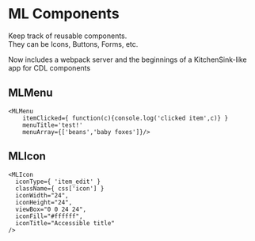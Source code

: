 # ML Components

Keep track of reusable components.  
They can be Icons, Buttons, Forms, etc.

Now includes a webpack server and the beginnings of a KitchenSink-like app for CDL components

## MLMenu
```
<MLMenu 
    itemClicked={ function(c){console.log('clicked item',c)} } 
    menuTitle='test!'
    menuArray={['beans','baby foxes']}/>
```
## MLIcon
```
<MLIcon 
  iconType={ 'item_edit' } 
  className={ css['icon'] }
  iconWidth="24",
  iconHeight="24",
  viewBox="0 0 24 24",
  iconFill="#ffffff",
  iconTitle="Accessible title"
/>
```